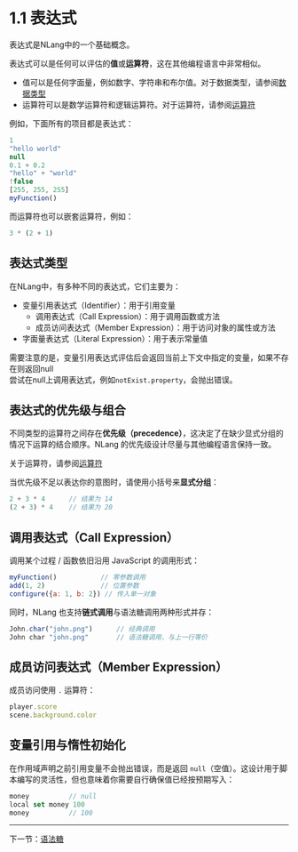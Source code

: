 # 1.1 表达式

表达式是NLang中的一个基础概念。

表达式可以是任何可以评估的**值**或**运算符**，这在其他编程语言中非常相似。

- 值可以是任何字面量，例如数字、字符串和布尔值。对于数据类型，请参阅[数据类型](../2.%20数据交互/1.%20数据类型.md)
- 运算符可以是数学运算符和逻辑运算符。对于运算符，请参阅[运算符](../2.%20数据交互/3.%20运算符.md)

例如，下面所有的项目都是表达式：  
```javascript
1
"hello world"
null
0.1 + 0.2
"hello" + "world"
!false
[255, 255, 255]
myFunction()
```

而运算符也可以嵌套运算符，例如：  
```javascript
3 * (2 + 1)
```

## 表达式类型

在NLang中，有多种不同的表达式，它们主要为：

- 变量引用表达式（Identifier）：用于引用变量
    - 调用表达式（Call Expression）：用于调用函数或方法
    - 成员访问表达式（Member Expression）：用于访问对象的属性或方法
- 字面量表达式（Literal Expression）：用于表示常量值

需要注意的是，变量引用表达式评估后会返回当前上下文中指定的变量，如果不存在则返回null  
尝试在null上调用表达式，例如`notExist.property`，会抛出错误。

## 表达式的优先级与组合

不同类型的运算符之间存在**优先级（precedence）**，这决定了在缺少显式分组的情况下运算的结合顺序。NLang 的优先级设计尽量与其他编程语言保持一致。

关于运算符，请参阅[运算符](../2.%20数据交互/3.%20运算符.md)

当优先级不足以表达你的意图时，请使用小括号来**显式分组**：
```javascript
2 + 3 * 4      // 结果为 14
(2 + 3) * 4    // 结果为 20
```

## 调用表达式（Call Expression）

调用某个过程 / 函数依旧沿用 JavaScript 的调用形式：
```javascript
myFunction()           // 零参数调用
add(1, 2)              // 位置参数
configure({a: 1, b: 2}) // 传入单一对象
```

同时，NLang 也支持**链式调用**与语法糖调用两种形式并存：
```javascript
John.char("john.png")      // 经典调用
John char "john.png"       // 语法糖调用，与上一行等价
```

## 成员访问表达式（Member Expression）

成员访问使用 `.` 运算符：
```javascript
player.score
scene.background.color
```

## 变量引用与惰性初始化

在作用域声明之前引用变量不会抛出错误，而是返回 `null`（空值）。这设计用于脚本编写的灵活性，但也意味着你需要自行确保值已经按预期写入：
```javascript
money          // null
local set money 100
money          // 100
```

---

下一节：[语法糖](./2.%20语法糖.md)

